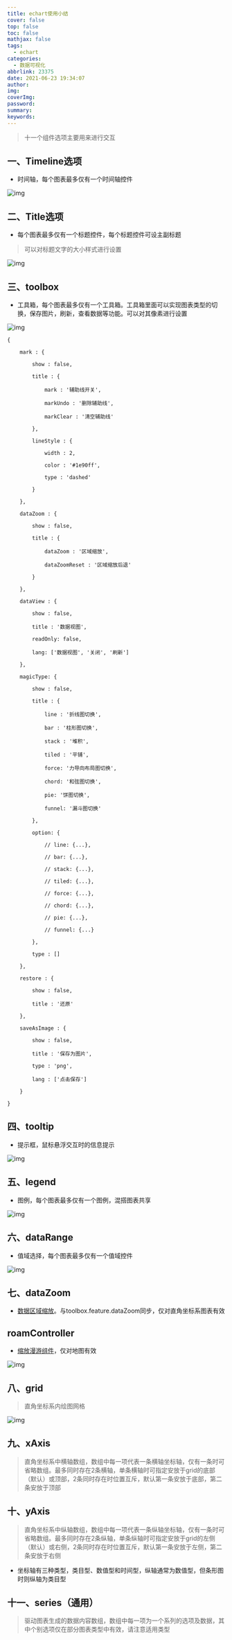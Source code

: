 ```yaml
---
title: echart使用小结
cover: false
top: false
toc: false
mathjax: false
tags:
  - echart
categories:
  - 数据可视化
abbrlink: 23375
date: 2021-06-23 19:34:07
author:
img:
coverImg:
password:
summary:
keywords:
---
```

> 十一个组件选项主要用来进行交互

## 一、Timeline选项

- 时间轴，每个图表最多仅有一个时间轴控件

![img](https://poetries1.gitee.io/img-repo/2019/10/45.png)

## 二、Title选项

- 每个图表最多仅有一个标题控件，每个标题控件可设主副标题

> 可以对标题文字的大小样式进行设置

![img](https://poetries1.gitee.io/img-repo/2019/10/46.png)

## 三、toolbox

- 工具箱，每个图表最多仅有一个工具箱。工具箱里面可以实现图表类型的切换，保存图片，刷新，查看数据等功能。可以对其像素进行设置

![img](https://poetries1.gitee.io/img-repo/2019/10/47.png)

```
{

    mark : {

        show : false,

        title : {

            mark : '辅助线开关',

            markUndo : '删除辅助线',

            markClear : '清空辅助线'

        },

        lineStyle : {

            width : 2,

            color : '#1e90ff',

            type : 'dashed'

        }

    },

    dataZoom : {

        show : false,

        title : {

            dataZoom : '区域缩放',

            dataZoomReset : '区域缩放后退'

        }

    },

    dataView : {

        show : false,

        title : '数据视图',

        readOnly: false,

        lang: ['数据视图', '关闭', '刷新']

    },

    magicType: {

        show : false,

        title : {

            line : '折线图切换',

            bar : '柱形图切换',

            stack : '堆积',

            tiled : '平铺',

            force: '力导向布局图切换',

            chord: '和弦图切换',

            pie: '饼图切换',

            funnel: '漏斗图切换'

        },

        option: {

            // line: {...},

            // bar: {...},

            // stack: {...},

            // tiled: {...},

            // force: {...},

            // chord: {...},

            // pie: {...},

            // funnel: {...}

        },

        type : []

    },

    restore : {

        show : false,

        title : '还原'

    },

    saveAsImage : {

        show : false,

        title : '保存为图片',

        type : 'png',

        lang : ['点击保存']

    }

}
```

## 四、tooltip

- 提示框，鼠标悬浮交互时的信息提示

![img](https://poetries1.gitee.io/img-repo/2019/10/48.png)

## 五、legend

- 图例，每个图表最多仅有一个图例，混搭图表共享

![img](https://poetries1.gitee.io/img-repo/2019/10/49.png)

## 六、dataRange

- 值域选择，每个图表最多仅有一个值域控件

![img](https://poetries1.gitee.io/img-repo/2019/10/50.png)

## 七、dataZoom

- [数据区域缩放](http://echarts.baidu.com/echarts2/doc/example/dataZoom.html)。与toolbox.feature.dataZoom同步，仅对直角坐标系图表有效

## roamController

- [缩放漫游组件](http://echarts.baidu.com/echarts2/doc/example/map1.html)，仅对地图有效

![img](https://poetries1.gitee.io/img-repo/2019/10/51.png)

## 八、grid

> 直角坐标系内绘图网格

![img](https://poetries1.gitee.io/img-repo/2019/10/52.png)

## 九、xAxis

> 直角坐标系中横轴数组，数组中每一项代表一条横轴坐标轴，仅有一条时可省略数组。最多同时存在2条横轴，单条横轴时可指定安放于grid的底部（默认）或顶部，2条同时存在时位置互斥，默认第一条安放于底部，第二条安放于顶部

## 十、yAxis

> 直角坐标系中纵轴数组，数组中每一项代表一条纵轴坐标轴，仅有一条时可省略数组。最多同时存在2条纵轴，单条纵轴时可指定安放于grid的左侧（默认）或右侧，2条同时存在时位置互斥，默认第一条安放于左侧，第二条安放于右侧

- 坐标轴有三种类型，类目型、数值型和时间型，纵轴通常为数值型，但条形图时则纵轴为类目型

## 十一、series（通用）

> 驱动图表生成的数据内容数组，数组中每一项为一个系列的选项及数据，其中个别选项仅在部分图表类型中有效，请注意适用类型